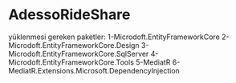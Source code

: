 # AdessoRideShare
yüklenmesi gereken paketler:
1-Microdoft.EntityFrameworkCore
2-Microdoft.EntityFrameworkCore.Design
3-Microdoft.EntityFrameworkCore.SqlServer
4-Microdoft.EntityFrameworkCore.Tools
5-MediatR
6-MediatR.Extensions.Microsoft.DependencyInjection

